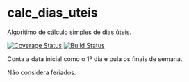# calc_dias_uteis
Algoritimo de cálculo simples de dias úteis.

[![Coverage Status](https://coveralls.io/repos/github/RodolfoGaspar/calc_dias_uteis/badge.svg?branch=master)](https://coveralls.io/github/RodolfoGaspar/calc_dias_uteis?branch=master)
[![Build Status](https://travis-ci.org/RodolfoGaspar/calc_dias_uteis.svg?branch=master)](https://travis-ci.org/RodolfoGaspar/calc_dias_uteis)

Conta a data inicial como o 1º dia e pula os finais de semana.

Não considera feriados.
